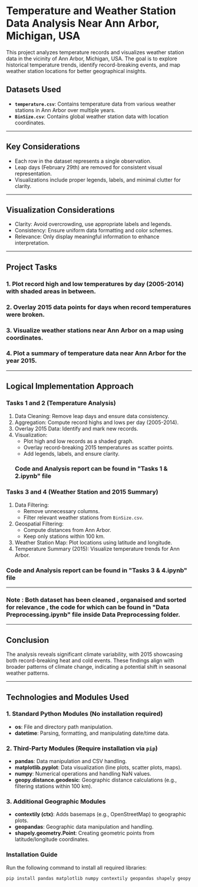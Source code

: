 # Temperature and Weather Station Data Analysis Near Ann Arbor, Michigan, USA

This project analyzes temperature records and visualizes weather station data in the vicinity of Ann Arbor, Michigan, USA. The goal is to explore historical temperature trends, identify record-breaking events, and map weather station locations for better geographical insights.

## Datasets Used 

- **`temperature.csv`**: Contains temperature data from various weather stations in Ann Arbor over multiple years.
- **`BinSize.csv`**: Contains global weather station data with location coordinates.

---

## Key Considerations
- Each row in the dataset represents a single observation.
- Leap days (February 29th) are removed for consistent visual representation.
- Visualizations include proper legends, labels, and minimal clutter for clarity.

---

## Visualization Considerations
- Clarity: Avoid overcrowding, use appropriate labels and legends.
- Consistency: Ensure uniform data formatting and color schemes.
- Relevance: Only display meaningful information to enhance interpretation.

---

## Project Tasks 

### 1. Plot record high and low temperatures by day (2005-2014) with shaded areas in between.

### 2. Overlay 2015 data points for days when record temperatures were broken.

### 3. Visualize weather stations near Ann Arbor on a map using coordinates.

### 4. Plot a summary of temperature data near Ann Arbor for the year 2015.

---

## Logical Implementation Approach

### Tasks 1 and 2 (Temperature Analysis)
1. Data Cleaning: Remove leap days and ensure data consistency.
2. Aggregation: Compute record highs and lows per day (2005-2014).
3. Overlay 2015 Data: Identify and mark new records.
4. Visualization:
   - Plot high and low records as a shaded graph.
   - Overlay record-breaking 2015 temperatures as scatter points.
   - Add legends, labels, and ensure clarity.
   ### Code and Analysis report can be found in "Tasks 1 & 2.ipynb" file

### Tasks 3 and 4 (Weather Station and 2015 Summary) 
1. Data Filtering:
   - Remove unnecessary columns.
   - Filter relevant weather stations from `BinSize.csv`.
2. Geospatial Filtering:
   - Compute distances from Ann Arbor.
   - Keep only stations within 100 km.
3. Weather Station Map: Plot locations using latitude and longitude.
4. Temperature Summary (2015): Visualize temperature trends for Ann Arbor.
### Code and Analysis report can be found in "Tasks 3 & 4.ipynb" file

---

### Note : Both dataset has been cleaned , organaised and sorted for relevance , the code for which can be found in  "Data Preprocessing.ipynb" file inside Data Preprocessing folder.

---

## Conclusion

The analysis reveals significant climate variability, with 2015 showcasing both record-breaking heat and cold events. These findings align with broader patterns of climate change, indicating a potential shift in seasonal weather patterns. 

---

## Technologies and Modules Used

### 1. Standard Python Modules (No installation required)
- **os**: File and directory path manipulation.
- **datetime**: Parsing, formatting, and manipulating date/time data.

### 2. Third-Party Modules (Require installation via `pip`)
- **pandas**: Data manipulation and CSV handling.
- **matplotlib.pyplot**: Data visualization (line plots, scatter plots, maps).
- **numpy**: Numerical operations and handling NaN values.
- **geopy.distance.geodesic**: Geographic distance calculations (e.g., filtering stations within 100 km).

### 3. Additional Geographic Modules 
- **contextily (ctx)**: Adds basemaps (e.g., OpenStreetMap) to geographic plots.
- **geopandas**: Geographic data manipulation and handling.
- **shapely.geometry.Point**: Creating geometric points from latitude/longitude coordinates.

### Installation Guide
Run the following command to install all required libraries:
```sh
pip install pandas matplotlib numpy contextily geopandas shapely geopy

